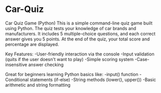 # Car-Quiz

Car Quiz Game (Python)
This is a simple command-line quiz game built using Python. The quiz tests your knowledge of car brands and manufacturers. It includes 5 multiple-choice questions, and each correct answer gives you 5 points. At the end of the quiz, your total score and percentage are displayed.

Key Features:
-User-friendly interaction via the console
-Input validation (quits if the user doesn't want to play)
-Simple scoring system
-Case-insensitive answer checking

Great for beginners learning Python basics like:
-input() function
-Conditional statements (if-else)
-String methods (lower(), upper())
-Basic arithmetic and string formatting





